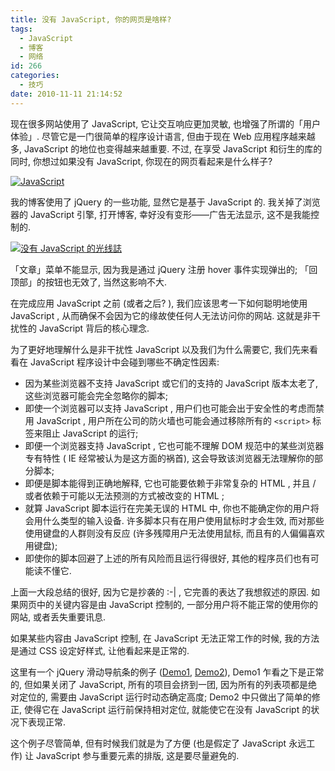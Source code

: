 ```yaml
---
title: 没有 JavaScript, 你的网页是啥样?
tags:
  - JavaScript
  - 博客
  - 网络
id: 266
categories:
  - 技巧
date: 2010-11-11 21:14:52
---
```


现在很多网站使用了 JavaScript, 它让交互响应更加灵敏, 也增强了所谓的「用户体验」. 尽管它是一门很简单的程序设计语言, 但由于现在 Web 应用程序越来越多, JavaScript 的地位也变得越来越重要. 不过, 在享受 JavaScript 和衍生的库的同时, 你想过如果没有 JavaScript, 你现在的网页看起来是什么样子?

[![JavaScript](http://img.beamnote.com/2010/without-javascript.png)](http://img.beamnote.com/2010/without-javascript.png)<!-- more -->

我的博客使用了 jQuery 的一些功能, 显然它是基于 JavaScript 的. 我关掉了浏览器的 JavaScript 引擎, 打开博客, 幸好没有变形——广告无法显示, 这不是我能控制的.

[![没有 JavaScript 的光线誌](http://img.beamnote.com/2010/beamnote-without-js.png)](http://img.beamnote.com/2010/beamnote-without-js.png)

「文章」菜单不能显示, 因为我是通过 jQuery 注册 hover 事件实现弹出的; 「回顶部」的按钮也无效了, 当然这影响不大.

在完成应用 JavaScript 之前 (或者之后? ), 我们应该思考一下如何聪明地使用 JavaScript , 从而确保不会因为它的缘故使任何人无法访问你的网站. 这就是非干扰性的 JavaScript 背后的核心理念.

为了更好地理解什么是非干扰性 JavaScript 以及我们为什么需要它, 我们先来看看在 JavaScript 程序设计中会碰到哪些不确定性因素:

* 因为某些浏览器不支持 JavaScript 或它们的支持的 JavaScript 版本太老了, 这些浏览器可能会完全忽略你的脚本;
* 即使一个浏览器可以支持 JavaScript , 用户们也可能会出于安全性的考虑而禁用 JavaScript , 用户所在公司的防火墙也可能会通过移除所有的 `<script>` 标签来阻止 JavaScript 的运行;
* 即便一个浏览器支持 JavaScript , 它也可能不理解 DOM 规范中的某些浏览器专有特性 ( IE 经常被认为是这方面的祸首), 这会导致该浏览器无法理解你的部分脚本;
* 即便是脚本能得到正确地解释, 它也可能要依赖于非常复杂的 HTML , 并且 / 或者依赖于可能以无法预测的方式被改变的 HTML ;
* 就算 JavaScript 脚本运行在完美无误的 HTML 中, 你也不能确定你的用户将会用什么类型的输入设备. 许多脚本只有在用户使用鼠标时才会生效, 而对那些使用键盘的人群则没有反应 (许多残障用户无法使用鼠标, 而且有的人偏偏喜欢用键盘);
* 即使你的脚本回避了上述的所有风险而且运行得很好, 其他的程序员们也有可能读不懂它.

上面一大段总结的很好, 因为它是抄袭的 :-| , 它完善的表达了我想叙述的原因. 如果网页中的关键内容是由 JavaScript 控制的, 一部分用户将不能正常的使用你的网站, 或者丢失重要讯息.

如果某些内容由 JavaScript 控制, 在 JavaScript 无法正常工作的时候, 我的方法是通过 CSS 设定好样式, 让他看起来是正常的.

这里有一个 jQuery 滑动导航条的例子 ([Demo1](/demo/nojs/jquery-list.html), [Demo2](/demo/nojs/jquery-list-fix.html)), Demo1 乍看之下是正常的, 但如果关闭了 JavaScript, 所有的项目会挤到一团, 因为所有的列表项都是绝对定位的, 需要由 JavaScript 运行时动态确定高度; Demo2 中只做出了简单的修正, 使得它在 JavaScript 运行前保持相对定位, 就能使它在没有 JavaScript 的状况下表现正常.

这个例子尽管简单, 但有时候我们就是为了方便 (也是假定了 JavaScript 永远工作) 让 JavaScript 参与重要元素的排版, 这是要尽量避免的.
